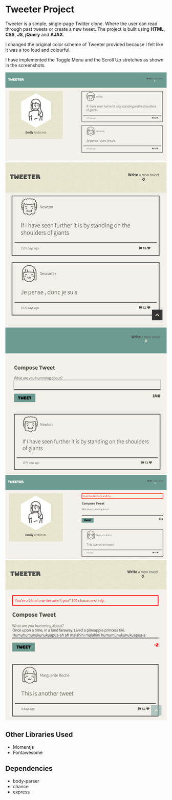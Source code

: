 # Tweeter Project

Tweeter is a simple, single-page Twitter clone. Where the user can read through past tweets or create a new tweet. The project is built using  **HTML**, **CSS**, **JS**, **jQuery** and **AJAX**. 

I changed the original color scheme of Tweeter provided because I felt like it was a too loud and colourful. 

I have implemented the Toggle Menu and the Scroll Up stretches as shown in the screenshots. 

!["Tweeter - Desktop Layout"](https://raw.githubusercontent.com/emurdnt/tweeter/master/docs/Tweeter(Desktop%20Layout).png)
!["Tweeter - Mobile Layout with Scroll Up Button Shown"](https://raw.githubusercontent.com/emurdnt/tweeter/master/docs/Tweeter(Mobile%20Layout).png)
!["Tweeter - Tweet Textarea Shown"](https://raw.githubusercontent.com/emurdnt/tweeter/master/docs/Tweeter(Menu%20Shown).png)
!["Tweeter - Empty Tweet Submission Error"](https://raw.githubusercontent.com/emurdnt/tweeter/master/docs/Tweeter(Empty%20Tweet%20Error).png)
!["Tweeter - Tweet Exceeds Number of Characters Error"](https://raw.githubusercontent.com/emurdnt/tweeter/master/docs/Tweeter(Exceed%20140%20Chars%20Error).png)

## Other Libraries Used
- Momentjs
- Fontawesome

## Dependencies

- body-parser
- chance
- express
